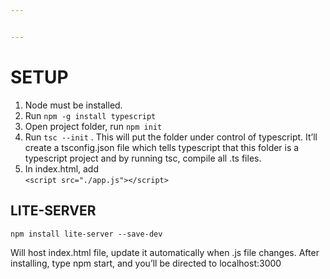 ```yaml
---


---
```


<h1 id="setup">SETUP</h1>
<ol>
<li>Node must be installed.</li>
<li>Run <code>npm -g install typescript</code></li>
<li>Open project folder, run <code>npm init</code></li>
<li>Run <code>tsc --init</code> . This will put the folder under control of typescript. It’ll create a tsconfig.json file which tells typescript that this folder is a typescript project and by running tsc, compile all .ts files.</li>
<li>In index.html, add<br>
<code>&lt;script src="./app.js"&gt;&lt;/script&gt;</code></li>
</ol>
<h2 id="lite-server">LITE-SERVER</h2>
<pre><code>npm install lite-server --save-dev
</code></pre>
<p>Will host index.html file, update it automatically when .js file changes. After installing, type npm start, and you’ll be directed to localhost:3000</p>

